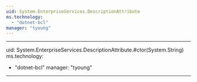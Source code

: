 ```yaml
---
uid: System.EnterpriseServices.DescriptionAttribute
ms.technology: 
  - "dotnet-bcl"
manager: "tyoung"
---
```


---
uid: System.EnterpriseServices.DescriptionAttribute.#ctor(System.String)
ms.technology: 
  - "dotnet-bcl"
manager: "tyoung"
---
